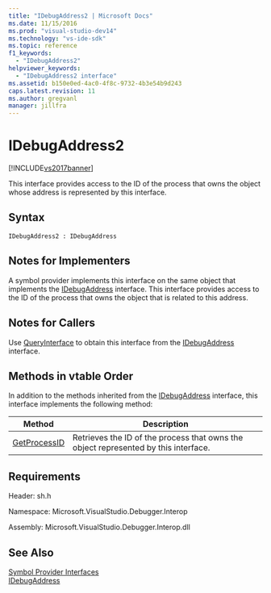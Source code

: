 ```yaml
---
title: "IDebugAddress2 | Microsoft Docs"
ms.date: 11/15/2016
ms.prod: "visual-studio-dev14"
ms.technology: "vs-ide-sdk"
ms.topic: reference
f1_keywords: 
  - "IDebugAddress2"
helpviewer_keywords: 
  - "IDebugAddress2 interface"
ms.assetid: b150e0ed-4ac0-4f8c-9732-4b3e54b9d243
caps.latest.revision: 11
ms.author: gregvanl
manager: jillfra
---
```

# IDebugAddress2
[!INCLUDE[vs2017banner](../../../includes/vs2017banner.md)]

This interface provides access to the ID of the process that owns the object whose address is represented by this interface.  
  
## Syntax  
  
```  
IDebugAddress2 : IDebugAddress  
```  
  
## Notes for Implementers  
 A symbol provider implements this interface on the same object that implements the [IDebugAddress](../../../extensibility/debugger/reference/idebugaddress.md) interface. This interface provides access to the ID of the process that owns the object that is related to this address.  
  
## Notes for Callers  
 Use [QueryInterface](http://msdn.microsoft.com/library/62fce95e-aafa-4187-b50b-e6611b74c3b3) to obtain this interface from the [IDebugAddress](../../../extensibility/debugger/reference/idebugaddress.md) interface.  
  
## Methods in vtable Order  
 In addition to the methods inherited from the [IDebugAddress](../../../extensibility/debugger/reference/idebugaddress.md) interface, this interface implements the following method:  
  
|Method|Description|  
|------------|-----------------|  
|[GetProcessID](../../../extensibility/debugger/reference/idebugaddress2-getprocessid.md)|Retrieves the ID of the process that owns the object represented by this interface.|  
  
## Requirements  
 Header: sh.h  
  
 Namespace: Microsoft.VisualStudio.Debugger.Interop  
  
 Assembly: Microsoft.VisualStudio.Debugger.Interop.dll  
  
## See Also  
 [Symbol Provider Interfaces](../../../extensibility/debugger/reference/symbol-provider-interfaces.md)   
 [IDebugAddress](../../../extensibility/debugger/reference/idebugaddress.md)
